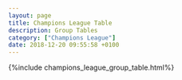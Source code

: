 ```yaml
---
layout: page
title: Champions League Table
description: Group Tables
category: ["Champions League"]
date: 2018-12-20 09:55:58 +0100
---
```





{%include champions_league_group_table.html%}
